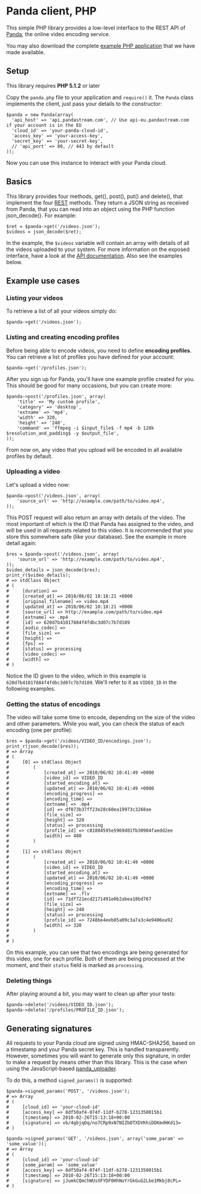 Panda client, PHP
=================

This simple PHP library provides a low-level interface to the REST API of [Panda](http://pandastream.com), the online video encoding service.

You may also download the complete [example PHP application](http://github.com/newbamboo/panda_example_php) that we have made available.


Setup
-----

This library requires **PHP 5.1.2** or later

Copy the `panda.php` file to your application and `require()` it. The `Panda` class implements the client, just pass your details to the constructor:

    $panda = new Panda(array(
      'api_host' => 'api.pandastream.com', // Use api-eu.pandastream.com if your account is in the EU
      'cloud_id' => 'your-panda-cloud-id',
      'access_key' => 'your-access-key',
      'secret_key' => 'your-secret-key',
      // 'api_port' => 80, // 443 by default
    ));

Now you can use this instance to interact with your Panda cloud.


Basics
------

This library provides four methods, get(), post(), put() and delete(), that implement the four [REST](http://en.wikipedia.org/wiki/Representational_State_Transfer) methods. They return a JSON string as received from Panda, that you can read into an object using the PHP function json_decode(). For example:

    $ret = $panda->get('/videos.json');
    $videos = json_decode($ret);

In the example, the `$videos` variable will contain an array with details of all the videos uploaded to your system. For more information on the exposed interface, have a look at the [API documentation](http://pandastream.com/docs/api). Also see the examples below.


Example use cases
-----------------

### Listing your videos

To retrieve a list of all your videos simply do:

    $panda->get('/videos.json');

### Listing and creating encoding profiles

Before being able to encode videos, you need to define **encoding profiles**. You can retrieve a list of profiles you have defined for your account:

    $panda->get('/profiles.json');

After you sign up for Panda, you'll have one example profile created for you. This should be good for many occasions, but you can create more:

    $panda->post('/profiles.json', array(
        'title' => 'My custom profile',
        'category' => 'desktop',
        'extname' => 'mp4',
        'width' => 320,
        'height' => '240',
        'command' => 'ffmpeg -i $input_file$ -f mp4 -b 128k $resolution_and_padding$ -y $output_file',
    ));

From now on, any video that you upload will be encoded in all available profiles by default.

### Uploading a video

Let's upload a video now:

    $panda->post('/videos.json', array(
        'source_url' => 'http://example.com/path/to/video.mp4',
    ));

This POST request will also return an array with details of the video. The most important of which is the ID that Panda has assigned to the video, and will be used in all requests related to this video. It is recommended that you store this somewhere safe (like your database). See the example in more detail again:

    $res = $panda->post('/videos.json', array(
        'source_url' => 'http://example.com/path/to/video.mp4',
    ));
    $video_details = json_decode($res);
    print_r($video_details);
    # => stdClass Object
    # (
    #     [duration] =>
    #     [created_at] => 2010/06/02 10:18:21 +0000
    #     [original_filename] => video.mp4
    #     [updated_at] => 2010/06/02 10:18:21 +0000
    #     [source_url] => http://example.com/path/to/video.mp4
    #     [extname] => .mp4
    #     [id] => 620d7b41017884f4fdbc3d07c7b7d109
    #     [audio_codec] =>
    #     [file_size] =>
    #     [height] =>
    #     [fps] =>
    #     [status] => processing
    #     [video_codec] =>
    #     [width] =>
    # )

Notice the ID given to the video, which in this example is `620d7b41017884f4fdbc3d07c7b7d109`. We'll refer to it as `VIDEO_ID` in the following examples.

### Getting the status of encodings

The video will take some time to encode, depending on the size of the video and other parameters. While you wait, you can check the status of each encoding (one per profile):

    $res = $panda->get('/videos/VIDEO_ID/encodings.json');
    print_r(json_decode($res));
    # => Array
    # (
    #     [0] => stdClass Object
    #         (
    #             [created_at] => 2010/06/02 10:41:49 +0000
    #             [video_id] => VIDEO_ID
    #             [started_encoding_at] =>
    #             [updated_at] => 2010/06/02 10:41:49 +0000
    #             [encoding_progress] =>
    #             [encoding_time] =>
    #             [extname] => .mp4
    #             [id] => df073b37ff23e28c60ea19973c3268ae
    #             [file_size] =>
    #             [height] => 320
    #             [status] => processing
    #             [profile_id] => c81804595e5969d81fb30904faedd2ee
    #             [width] => 480
    #         )
    #
    #     [1] => stdClass Object
    #         (
    #             [created_at] => 2010/06/02 10:41:49 +0000
    #             [video_id] => VIDEO_ID
    #             [started_encoding_at] =>
    #             [updated_at] => 2010/06/02 10:41:49 +0000
    #             [encoding_progress] =>
    #             [encoding_time] =>
    #             [extname] => .flv
    #             [id] => 71df721ecd2171491e0b2abea18bd767
    #             [file_size] =>
    #             [height] => 240
    #             [status] => processing
    #             [profile_id] => 7248be4eeb85a09c3a7a3c4e9406ea92
    #             [width] => 320
    #         )
    #
    # )

On this example, you can see that two encodings are being generated for this video, one for each profile. Both of them are being processed at the moment, and their `status` field is marked as `processing`.

### Deleting things

After playing around a bit, you may want to clean up after your tests:

    $panda->delete('/videos/VIDEO_ID.json');
    $panda->delete('/profiles/PROFILE_ID.json');


Generating signatures
---------------------

All requests to your Panda cloud are signed using HMAC-SHA256, based on a timestamp and your Panda secret key. This is handled transparently. However, sometimes you will want to generate only this signature, in order to make a request by means other than this library. This is the case when using the JavaScript-based [panda_uploader](http://github.com/newbamboo/panda_uploader).

To do this, a method `signed_params()` is supported:

    $panda->signed_params('POST', '/videos.json');
    # => Array
    # (
    #     [cloud_id] => 'your-cloud-id'
    #     [access_key] => 8df50af4-074f-11df-b278-1231350015b1
    #     [timestamp] => 2010-02-26T15:13:18+00:00
    #     [signature] => vb/4gbjqOq/no7CRp9xN7NIZbOTXDVKhiDDKmdHKd13=
    # )

    $panda->signed_params('GET', '/videos.json', array('some_param' => 'some_value'));
    # => Array
    # (
    #     [cloud_id] => 'your-cloud-id'
    #     [some_param] => 'some_value'
    #     [access_key] => 8df50af4-074f-11df-b278-1231350015b1
    #     [timestamp] => 2010-02-26T15:13:18+00:00
    #     [signature] => jJumkCQmchWUsXFYDF0HhNoYrGkGuG2Lbe1Mkbj8cPL=
    # )

